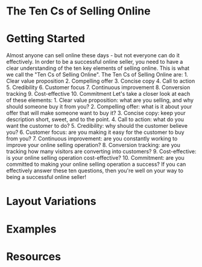 # The Ten Cs of Selling Online

# Getting Started

Almost anyone can sell online these days - but not everyone can do it effectively. In order to be a successful online seller, you need to have a clear understanding of the ten key elements of selling online. This is what we call the "Ten Cs of Selling Online". The Ten Cs of Selling Online are: 1. Clear value proposition 2. Compelling offer 3. Concise copy 4. Call to action 5. Credibility 6. Customer focus 7. Continuous improvement 8. Conversion tracking 9. Cost-effective 10. Commitment Let's take a closer look at each of these elements: 1. Clear value proposition: what are you selling, and why should someone buy it from you? 2. Compelling offer: what is it about your offer that will make someone want to buy it? 3. Concise copy: keep your description short, sweet, and to the point. 4. Call to action: what do you want the customer to do? 5. Credibility: why should the customer believe you? 6. Customer focus: are you making it easy for the customer to buy from you? 7. Continuous improvement: are you constantly working to improve your online selling operation? 8. Conversion tracking: are you tracking how many visitors are converting into customers? 9. Cost-effective: is your online selling operation cost-effective? 10. Commitment: are you committed to making your online selling operation a success? If you can effectively answer these ten questions, then you're well on your way to being a successful online seller!

# Layout Variations
# Examples
# Resources